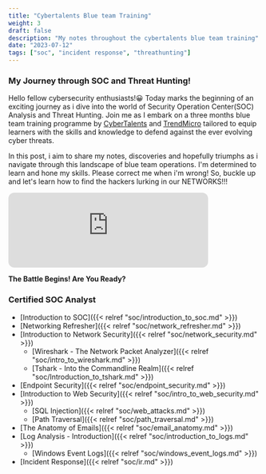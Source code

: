 ```yaml
---
title: "Cybertalents Blue team Training"
weight: 3
draft: false
description: "My notes throughout the cybertalents blue team training"
date: "2023-07-12"
tags: ["soc", "incident response", "threathunting"]
---
```


### My Journey through SOC and Threat Hunting!

Hello fellow cybersecurity enthusiasts!:grinning: Today marks the beginning of an exciting journey as i dive into the world of Security Operation Center(SOC) Analysis and Threat Hunting. Join me as I embark on a three months blue team training programme by [CyberTalents](https://cybertalents.com) and [TrendMicro](https://trendmicro.com) tailored to equip learners with the skills and knowledge to defend against the ever evolving cyber threats.

In this post, i aim to share my notes, discoveries and hopefully triumphs as i navigate through this landscape of blue team operations. I'm determined to learn and hone my skills. Please correct me when i'm wrong! So, buckle up and let's learn how to find the hackers lurking in our NETWORKS!!!

<iframe style="border-radius:12px" src="https://open.spotify.com/embed/track/7KvEka1G907oYKOBLaXHff?utm_source=generator" width="400" height="150" frameBorder="0" allowfullscreen="" allow="autoplay; clipboard-write; encrypted-media; fullscreen; picture-in-picture" loading="lazy"></iframe>

**The Battle Begins! Are You Ready?**

### Certified SOC Analyst
* [Introduction to SOC]({{< relref "soc/introduction_to_soc.md" >}})   
* [Networking Refresher]({{< relref "soc/network_refresher.md" >}})  
* [Introduction to Network Security]({{< relref "soc/network_security.md" >}}) 
    * [Wireshark - The Network Packet Analyzer]({{< relref "soc/intro_to_wireshark.md" >}})
    * [Tshark - Into the Commandline Realm]({{< relref "soc/Introduction_to_tshark.md" >}})
* [Endpoint Security]({{< relref "soc/endpoint_security.md" >}})
* [Introduction to Web Security]({{< relref "soc/intro_to_web_security.md" >}})   
    * [SQL Injection]({{< relref "soc/web_attacks.md" >}})
    * [Path Traversal]({{< relref "soc/path_traversal.md" >}})
* [The Anatomy of Emails]({{< relref "soc/email_anatomy.md" >}})
* [Log Analysis - Introduction]({{< relref "soc/introduction_to_logs.md" >}})
    * [Windows Event Logs]({{< relref "soc/windows_event_logs.md" >}})
* [Incident Response]({{< relref "soc/ir.md" >}})  
